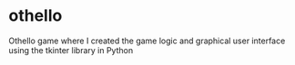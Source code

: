 # othello
Othello game where I created the game logic and graphical user interface using the tkinter library in Python
